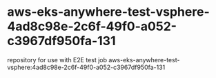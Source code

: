 # aws-eks-anywhere-test-vsphere-4ad8c98e-2c6f-49f0-a052-c3967df950fa-131
repository for use with E2E test job aws-eks-anywhere-test-vsphere:4ad8c98e-2c6f-49f0-a052-c3967df950fa-131
